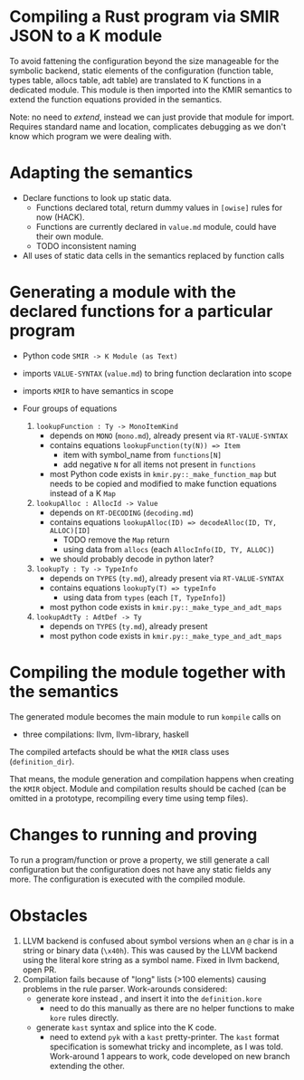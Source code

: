 Compiling a Rust program via SMIR JSON to a K module
============================

To avoid fattening the configuration beyond the size manageable for the symbolic backend,
static elements of the configuration (function table, types table, allocs table, adt table)
are translated to K functions in a dedicated module. 
This module is then imported into the KMIR semantics to extend the function equations provided in the semantics.

Note: no need to _extend_, instead we can just provide that module for import.
Requires standard name and location, complicates debugging as we don't know which program we were dealing with.

# Adapting the semantics

* Declare functions to look up static data.
  - Functions declared total, return dummy values in `[owise]` rules for now (HACK).
  - Functions are currently declared in `value.md` module, could have their own module.
  - TODO inconsistent naming
* All uses of static data cells in the semantics replaced by function calls

# Generating a module with the declared functions for a particular program

* Python code `SMIR -> K Module (as Text)`
* imports `VALUE-SYNTAX` (`value.md`) to bring function declaration into scope
* imports `KMIR` to have semantics in scope 

* Four groups of equations
    1. `lookupFunction : Ty -> MonoItemKind`
        - depends on `MONO` (`mono.md`), already present via `RT-VALUE-SYNTAX`
        - contains equations `lookupFunction(ty(N)) => Item`
          - item with symbol_name from `functions[N]`
          - add negative `N` for all items not present in `functions`
        - most Python code exists in `kmir.py::_make_function_map`
            but needs to be copied and modified to make function equations instead of a K `Map`
    2. `lookupAlloc : AllocId -> Value`
        - depends on `RT-DECODING` (`decoding.md`)
        - contains equations `lookupAlloc(ID) => decodeAlloc(ID, TY, ALLOC)[ID]`
          - TODO remove the `Map` return
          - using data from `allocs` (each `AllocInfo(ID, TY, ALLOC)`)
        - we should probably decode in python later?
    3. `lookupTy : Ty -> TypeInfo`
        - depends on `TYPES` (`ty.md`), already present via `RT-VALUE-SYNTAX`
        - contains equations `lookupTy(T) => typeInfo`
            - using data from `types` (each `[T, TypeInfo]`)
        - most python code exists in `kmir.py::_make_type_and_adt_maps`
    4. `lookupAdtTy : AdtDef -> Ty`
        - depends on `TYPES` (`ty.md`), already present
        - most python code exists in `kmir.py::_make_type_and_adt_maps`

# Compiling the module together with the semantics

The generated module becomes the main module to run `kompile` calls on
- three compilations: llvm, llvm-library, haskell

The compiled artefacts should be what the `KMIR` class uses (`definition_dir`).

That means, the module generation and compilation happens when creating the `KMIR` object.
Module and compilation results should be cached (can be omitted in a prototype, recompiling every time using temp files).

# Changes to running and proving

To run a program/function or prove a property, we still generate a call configuration
but the configuration does not have any static fields any more.
The configuration is executed with the compiled module.

# Obstacles

1. LLVM backend is confused about symbol versions when an `@` char is in a string or binary data (`\x40h`).
   This was caused by the LLVM backend using the literal kore string as a symbol name. Fixed in llvm backend, open PR.
2. Compilation fails because of "long" lists (>100 elements) causing problems in the rule parser.
   Work-arounds considered: 
   - generate kore instead , and insert it into the `definition.kore`
     - need to do this manually as there are no helper functions to make `kore` rules directly. 
   - generate `kast` syntax and splice into the K code. 
     - need to extend `pyk` with a `kast` pretty-printer. The `kast` format specification is somewhat tricky and incomplete, as I was told.
   Work-around 1 appears to work, code developed on new branch extending the other.
   
